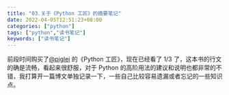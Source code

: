 ```yaml
---
title: "03.关于《Python 工匠》的摘要笔记"
date: 2022-04-05T12:51:23+08:00
categories: ["python"]
tags: ["python","读书笔记"]
keywords: ["读书笔记"]
---
```

前段时间购买了[@piglei](https://twitter.com/Piglei) 的《Python 工匠》，现在已经看了 1/3 了，这本书的行文的确是流畅，看起来很舒服，对于 Python 的高阶用法的建议和说明也都非常的不错，我打算开一篇博文单独记录一下，一些自己比较容易遗漏或者忘记的一些知识点。

